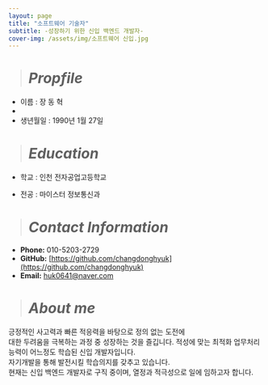 ```yaml
---
layout: page
title: "소프트웨어 기술자"
subtitle: -성장하기 위한 신입 백엔드 개발자-
cover-img: /assets/img/소프트웨어 신입.jpg
---
```

># *Propfile*  
- 이름 : 장 동 혁
- 
- 생년월일 : 1990년 1월 27일  

># *Education*

- 학교 : 인천 전자공업고등학교
  
- 전공 : 마이스터 정보통신과

># *Contact Information*

- **Phone:** 010-5203-2729 
- **GitHub:** [https://github.com/changdonghyuk](https://github.com/changdonghyuk) 
- **Email:** [huk0641@naver.com](mailto:huk0641@naver.com) 

># *About me*

긍정적인 사고력과 빠른 적응력을 바탕으로 정의 없는 도전에   
대한 두려움을 극복하는 과정 중 성장하는 것을 즐깁니다.
적성에 맞는 최적화 업무처리 능력이 어느정도 학습된 신입 개발자입니다.  
자기개발을 통해 발전시킬 학습의지를 갖추고 있습니다.  
현재는 신입 백엔드 개발자로 구직 중이며, 열정과 적극성으로 일에 임하고자 합니다.


